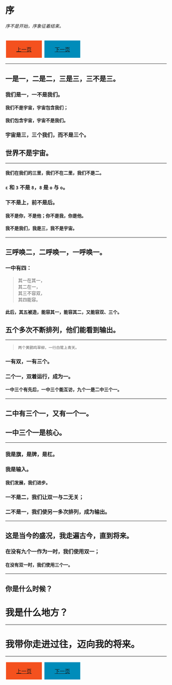 # 序

###### 序不是开始，序象征着结束。

<style>
.button {
  background-color: #4CAF50; /* Green */
  border: none;
  color: white;
  padding: 15px 32px;
  text-align: center;
  text-decoration: none;
  display: inline-block;
  font-size: 16px;
  margin: 4px 2px;
  cursor: pointer;
}

.button-previous {
  background-color: #f4511e; /* Red */
}

.button-next {
  background-color: #008cba; /* Blue */
}

</style>

<button class="button button-previous"><a href="../index.html">上一页</a></button>
<button class="button button-next"><a href="../ball/index.html">下一页</a></button>

-----

## 一是一，二是二，三是三，三不是三。
### 我们是一，一不是我们。
#### 我们不是宇宙，宇宙包含我们；
#### 我们包含宇宙，宇宙不是我们。
### 宇宙是三，三个我们，而不是三个。
## 世界不是宇宙。

-----

#### 我们在我们的三里，我们不在二里，我们不是二。
### `ε` 和 `3` 不是 `8`，`8` 是 `o` 与 `o`。
### 下不是上，前不是后。
#### 我不是你，不是他；你不是我，你是他。
#### 我不是我们，我是三，我不是宇宙。

-----

## 三呼唤二，二呼唤一，一呼唤一。  
### 一中有四：  
> 其一在其一，  
> 其二在一，  
> 其三不容双，  
> 其四能容。
#### 此后，其五被造，能容其一，能容其二，又能容双、三个。  
## 五个多次不断排列，他们能看到输出。  

-----

> `两个黄鹂鸣翠柳，一行白鹭上青天。`

### 一有双，一有三个。
### 二个一，双着运行，成为一。
#### 一中三个有先后，一中三个能互访，九个一是二中三个一。

-----

## 二中有三个一，又有一个一。  
## 一中三个一是核心。  

-----

### 我是旗，是牌，是杠。  
### 我是输入。  
#### 我们发展，我们进步。  
### 一不是二，我们让双一与二无关；  
### 二不是一，我们使另一多次排列，成为输出。  

-----

## 这是当今的盛况，我走遍古今，直到将来。  
### 在没有九个一作为一时，我们使用双一；  
#### 在没有双一时，我们使用三个一。

-----

## 你是什么时候？
# 我是什么地方？

-----

# 我带你走进过往，迈向我的将来。

-----

<button class="button button-previous"><a href="../index.html">上一页</a></button>
<button class="button button-next"><a href="../ball/index.html">下一页</a></button>

